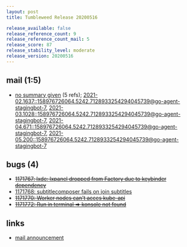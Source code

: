```yaml
---
layout: post
title: Tumbleweed Release 20200516

release_available: false
release_reference_count: 9
release_reference_count_mail: 5
release_score: 87
release_stability_level: moderate
release_version: 20200516
---
```


## mail (1:5)

- [no summary given](https://lists.opensuse.org/archives/list/factory@lists.opensuse.org/thread/ZFKFODGYTNSD73OBZ5BNTOVDYJKHF5Z7) (5 refs); [2021-02.1637::<158976726064.5242.7128933254294045739@go-agent-stagingbot-7>](https://lists.opensuse.org/archives/list/factory@lists.opensuse.org/thread/ZFKFODGYTNSD73OBZ5BNTOVDYJKHF5Z7), [2021-03.1028::<158976726064.5242.7128933254294045739@go-agent-stagingbot-7>](https://lists.opensuse.org/archives/list/factory@lists.opensuse.org/thread/ZFKFODGYTNSD73OBZ5BNTOVDYJKHF5Z7), [2021-04.671::<158976726064.5242.7128933254294045739@go-agent-stagingbot-7>](https://lists.opensuse.org/archives/list/factory@lists.opensuse.org/thread/ZFKFODGYTNSD73OBZ5BNTOVDYJKHF5Z7), [2021-05.200::<158976726064.5242.7128933254294045739@go-agent-stagingbot-7>](https://lists.opensuse.org/archives/list/factory@lists.opensuse.org/thread/ZFKFODGYTNSD73OBZ5BNTOVDYJKHF5Z7)

## bugs (4)

<!--more-->

- ~~[1171767: lxde: lxpanel dropped from Factory due to keybinder dependency](https://bugzilla.opensuse.org/show_bug.cgi?id=1171767)~~
- [1171768: subtitlecomposer fails on join subtitles](https://bugzilla.opensuse.org/show_bug.cgi?id=1171768)
- ~~[1171770: Worker nodes can't acces kube-api](https://bugzilla.opensuse.org/show_bug.cgi?id=1171770)~~
- ~~[1171772: Run in terminal => konsole not found](https://bugzilla.opensuse.org/show_bug.cgi?id=1171772)~~



## links

- [mail announcement](https://lists.opensuse.org/archives/list/factory@lists.opensuse.org/thread/ZFKFODGYTNSD73OBZ5BNTOVDYJKHF5Z7)
